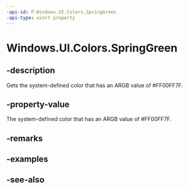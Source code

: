 ```yaml
---
-api-id: P:Windows.UI.Colors.SpringGreen
-api-type: winrt property
---
```


<!-- Property syntax
public Windows.UI.Color SpringGreen { get; }
-->

# Windows.UI.Colors.SpringGreen

## -description

Gets the system-defined color that has an ARGB value of #FF00FF7F.



## -property-value

The system-defined color that has an ARGB value of #FF00FF7F.

## -remarks

## -examples

## -see-also
